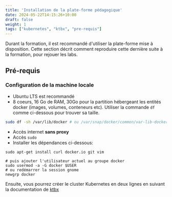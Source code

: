 ```yaml
---
title: 'Installation de la plate-forme pédagogique'
date: 2024-05-22T14:15:26+10:00
draft: false
weight: 1
tags: ["kubernetes", "ktbx", "pre-requis"]
---
```


Durant la formation, il est recommandé d'utiliser la plate-forme mise à disposition. Cette section décrit comment reproduire cette dernière suite à la formation, pour rejouer les labs.

## Pré-requis

### Configuration de la machine locale

- Ubuntu LTS est recommandé
- 8 coeurs, 16 Go de RAM, 30Go pour la partition hébergeant les entités docker (images, volumes, conteneurs etc). Utiliser la commande `df` comme ci-dessous pour trouver sa taille.
```bash
sudo df -sh /var/lib/docker # ou /var/snap/docker/common/var-lib-docker/
```
- Accès internet **sans proxy**
- Accès `sudo`
- Installer les dépendances ci-dessous:
```shell
sudo apt-get install curl docker.io git vim

# puis ajouter l'utilisateur actuel au groupe docker
sudo usermod -a -G docker $USER
# ou redémarrer la session gnome
newgrp docker
```

Ensuite, vous pourrez créer le cluster Kubernetes en deux lignes en suivant la documentation de [ktbx]

<!--links-->
[ktbx]: https://github.com/k8s-school/ktbx

